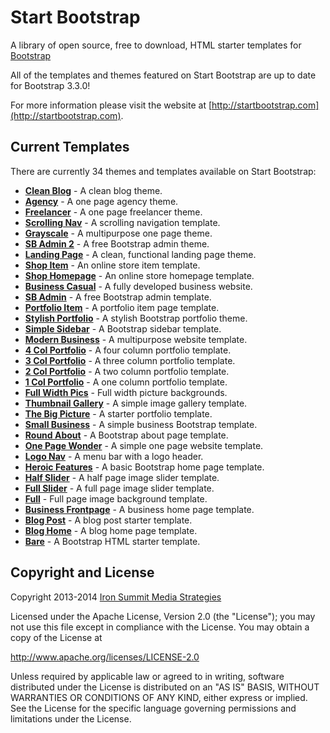 # Start Bootstrap

A library of open source, free to download, HTML starter templates for [Bootstrap](http://getbootstrap.com/)

All of the templates and themes featured on Start Bootstrap are up to date for Bootstrap 3.3.0!

For more information please visit the website at [http://startbootstrap.com](http://startbootstrap.com).

## Current Templates

There are currently 34 themes and templates available on Start Bootstrap:

- [**Clean Blog**](http://startbootstrap.com/template-overviews/clean-blog/) - A clean blog theme.
- [**Agency**](http://startbootstrap.com/template-overviews/agency/) - A one page agency theme.
- [**Freelancer**](http://startbootstrap.com/template-overviews/freelancer/) - A one page freelancer theme.
- [**Scrolling Nav**](http://startbootstrap.com/template-overviews/scrolling-nav/) - A scrolling navigation template.
- [**Grayscale**](http://startbootstrap.com/template-overviews/grayscale/) - A multipurpose one page theme.
- [**SB Admin 2**](http://startbootstrap.com/template-overviews/sb-admin-2/) - A free Bootstrap admin theme.
- [**Landing Page**](http://startbootstrap.com/template-overviews/landing-page/) - A clean, functional landing page theme.
- [**Shop Item**](http://startbootstrap.com/template-overviews/shop-item/) - An online store item template.
- [**Shop Homepage**](http://startbootstrap.com/template-overviews/shop-homepage/) - An online store homepage template.
- [**Business Casual**](http://startbootstrap.com/template-overviews/business-casual/) - A fully developed business website.
- [**SB Admin**](http://startbootstrap.com/template-overviews/sb-admin/) - A free Bootstrap admin template.
- [**Portfolio Item**](http://startbootstrap.com/template-overviews/portfolio-item/) - A portfolio item page template.
- [**Stylish Portfolio**](http://startbootstrap.com/template-overviews/stylish-portfolio/) - A stylish Bootstrap portfolio theme.
- [**Simple Sidebar**](http://startbootstrap.com/template-overviews/simple-sidebar/) - A Bootstrap sidebar template.
- [**Modern Business**](http://startbootstrap.com/template-overviews/modern-business/) - A multipurpose website template.
- [**4 Col Portfolio**](http://startbootstrap.com/template-overviews/4-col-portfolio/) - A four column portfolio template.
- [**3 Col Portfolio**](http://startbootstrap.com/template-overviews/3-col-portfolio/) - A three column portfolio template.
- [**2 Col Portfolio**](http://startbootstrap.com/template-overviews/2-col-portfolio/) - A two column portfolio template.
- [**1 Col Portfolio**](http://startbootstrap.com/template-overviews/1-col-portfolio/) - A one column portfolio template.
- [**Full Width Pics**](http://startbootstrap.com/template-overviews/full-width-pics/) - Full width picture backgrounds.
- [**Thumbnail Gallery**](http://startbootstrap.com/template-overviews/thumbnail-gallery/) - A simple image gallery template.
- [**The Big Picture**](http://startbootstrap.com/template-overviews/the-big-picture/) - A starter portfolio template.
- [**Small Business**](http://startbootstrap.com/template-overviews/small-business/) - A simple business Bootstrap template.
- [**Round About**](http://startbootstrap.com/template-overviews/round-about/) - A Bootstrap about page template.
- [**One Page Wonder**](http://startbootstrap.com/template-overviews/one-page-wonder/) - A simple one page website template.
- [**Logo Nav**](http://startbootstrap.com/template-overviews/logo-nav/) - A menu bar with a logo header.
- [**Heroic Features**](http://startbootstrap.com/template-overviews/heroic-features/) - A basic Bootstrap home page template.
- [**Half Slider**](http://startbootstrap.com/template-overviews/half-slider/) - A half page image slider template.
- [**Full Slider**](http://startbootstrap.com/template-overviews/full-slider/) - A full page image slider template.
- [**Full**](http://startbootstrap.com/template-overviews/full/) - Full page image background template.
- [**Business Frontpage**](http://startbootstrap.com/template-overviews/business-frontpage/) - A business home page template.
- [**Blog Post**](http://startbootstrap.com/template-overviews/blog-post/) - A blog post starter template.
- [**Blog Home**](http://startbootstrap.com/template-overviews/blog-home/) - A blog home page template.
- [**Bare**](http://startbootstrap.com/template-overviews/bare/) - A Bootstrap HTML starter template.

## Copyright and License
Copyright 2013-2014 [Iron Summit Media Strategies](http://www.ironsummitmedia.com/)

Licensed under the Apache License, Version 2.0 (the "License"); you may not use this file except in compliance with the License. You may obtain a copy of the License at

http://www.apache.org/licenses/LICENSE-2.0

Unless required by applicable law or agreed to in writing, software distributed under the License is distributed on an "AS IS" BASIS, WITHOUT WARRANTIES OR CONDITIONS OF ANY KIND, either express or implied. See the License for the specific language governing permissions and limitations under the License.

